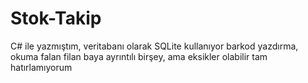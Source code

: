 # Stok-Takip
C# ile yazmıştım, veritabanı olarak SQLite kullanıyor
barkod yazdırma, okuma falan filan baya ayrıntılı birşey, ama eksikler olabilir tam hatırlamıyorum

